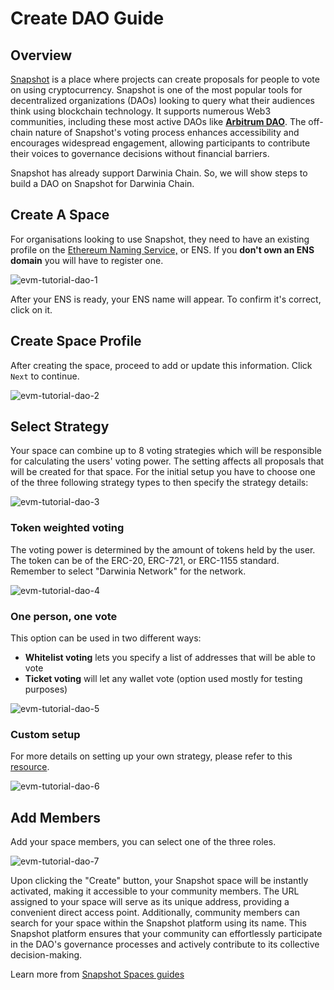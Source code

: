 # Create DAO Guide

## Overview

[Snapshot](https://snapshot.org/) is a place where projects can create proposals for people to vote on using cryptocurrency. Snapshot is one of the most popular tools for decentralized organizations (DAOs) looking to query what their audiences think using blockchain technology. It supports numerous Web3 communities, including these most active DAOs like **[Arbitrum DAO](https://snapshot.org/#/arbitrumfoundation.eth)**. The off-chain nature of Snapshot's voting process enhances accessibility and encourages widespread engagement, allowing participants to contribute their voices to governance decisions without financial barriers.

Snapshot has already support Darwinia Chain. So, we will show steps to build a DAO on Snapshot for Darwinia Chain. 

## Create A Space

For organisations looking to use Snapshot, they need to have an existing profile on the [Ethereum Naming Service,](https://app.ens.domains/) or ENS.  If you **don't own an ENS domain** you will have to register one. 

![evm-tutorial-dao-1](../../images/evm-tutorial-dao-1.png)

After your ENS is ready, your ENS name will appear. To confirm it's correct, click on it.

## Create Space Profile

After creating the space, proceed to add or update this information. Click `Next` to continue.

![evm-tutorial-dao-2](../../images/evm-tutorial-dao-2.png)

## Select Strategy

Your space can combine up to 8 voting strategies which will be responsible for calculating the users' voting power. The setting affects all proposals that will be created for that space. For the initial setup you have to choose one of the three following strategy types to then specify the strategy details:

![evm-tutorial-dao-3](../../images/evm-tutorial-dao-3.png)

### Token weighted voting

The voting power is determined by the amount of tokens held by the user. The token can be of the ERC-20, ERC-721, or ERC-1155 standard. Remember to select "Darwinia Network" for the network.

![evm-tutorial-dao-4](../../images/evm-tutorial-dao-4.png)

### One person, one vote

This option can be used in two different ways:

- **Whitelist voting** lets you specify a list of addresses that will be able to vote
- **Ticket voting** will let any wallet vote (option used mostly for testing purposes)

![evm-tutorial-dao-5](../../images/evm-tutorial-dao-5.png)

### Custom setup

For more details on setting up your own strategy, please refer to this [resource](https://docs.snapshot.org/user-guides/strategies).

![evm-tutorial-dao-6](../../images/evm-tutorial-dao-6.png)

## Add Members

Add your space members, you can select one of the three roles.

![evm-tutorial-dao-7](../../images/evm-tutorial-dao-7.png)

Upon clicking the "Create" button, your Snapshot space will be instantly activated, making it accessible to your community members. The URL assigned to your space will serve as its unique address, providing a convenient direct access point. Additionally, community members can search for your space within the Snapshot platform using its name. This Snapshot platform ensures that your community can effortlessly participate in the DAO's governance processes and actively contribute to its collective decision-making.

Learn more from [Snapshot Spaces guides](https://docs.snapshot.org/user-guides/spaces)